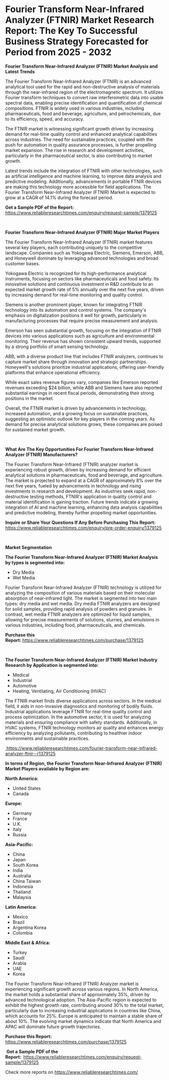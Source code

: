 <p><h1>Fourier Transform Near-Infrared Analyzer (FTNIR) Market Research Report: The Key To Successful Business Strategy Forecasted for Period from 2025 - 2032</h1></p><p><strong>Fourier Transform Near-Infrared Analyzer (FTNIR) Market Analysis and Latest Trends</strong></p>
<p><p>The Fourier Transform Near-Infrared Analyzer (FTNIR) is an advanced analytical tool used for the rapid and non-destructive analysis of materials through the near-infrared region of the electromagnetic spectrum. It utilizes Fourier transform techniques to convert raw interferometric data into usable spectral data, enabling precise identification and quantification of chemical compositions. FTNIR is widely used in various industries, including pharmaceuticals, food and beverage, agriculture, and petrochemicals, due to its efficiency, speed, and accuracy.</p><p>The FTNIR market is witnessing significant growth driven by increasing demand for real-time quality control and enhanced analytical capabilities across industries. The need for sustainable practices, coupled with the push for automation in quality assurance processes, is further propelling market expansion. The rise in research and development activities, particularly in the pharmaceutical sector, is also contributing to market growth. </p><p>Latest trends include the integration of FTNIR with other technologies, such as artificial intelligence and machine learning, to improve data analysis and predictive modeling. Additionally, advancements in portable FTNIR devices are making this technology more accessible for field applications. The Fourier Transform Near-Infrared Analyzer (FTNIR) Market is expected to grow at a CAGR of 14.1% during the forecast period.</p></p>
<p><strong>Get a Sample PDF of the Report:&nbsp;</strong> <a href="https://www.reliableresearchtimes.com/enquiry/request-sample/1379125?utm_campaign=2197&utm_medium=2&utm_source=Github&utm_content=ia&utm_term=24022025&utm_id=fourier-transform-near-infrared-analyzer-ftnir">https://www.reliableresearchtimes.com/enquiry/request-sample/1379125</a></p>
<p>&nbsp;</p>
<p><strong>Fourier Transform Near-Infrared Analyzer (FTNIR) Major Market Players</strong></p>
<p><p>The Fourier Transform Near-Infrared Analyzer (FTNIR) market features several key players, each contributing uniquely to the competitive landscape. Companies such as Yokogawa Electric, Siemens, Emerson, ABB, and Honeywell dominate by leveraging advanced technologies and broad customer bases.</p><p>Yokogawa Electric is recognized for its high-performance analytical instruments, focusing on sectors like pharmaceuticals and food safety. Its innovative solutions and continuous investment in R&D contribute to an expected market growth rate of 5% annually over the next five years, driven by increasing demand for real-time monitoring and quality control.</p><p>Siemens is another prominent player, known for integrating FTNIR technology into its automation and control systems. The company's emphasis on digitalization positions it well for growth, particularly in manufacturing processes that require precise measurement and analysis.</p><p>Emerson has seen substantial growth, focusing on the integration of FTNIR devices into various applications such as agriculture and environmental monitoring. Their revenue has shown consistent upward trends, supported by a strong portfolio of smart sensing technology.</p><p>ABB, with a diverse product line that includes FTNIR analyzers, continues to capture market share through innovation and strategic partnerships. Honeywell's solutions prioritize industrial applications, offering user-friendly platforms that enhance operational efficiency.</p><p>While exact sales revenue figures vary, companies like Emerson reported revenues exceeding $24 billion, while ABB and Siemens have also reported substantial earnings in recent fiscal periods, demonstrating their strong positions in the market.</p><p>Overall, the FTNIR market is driven by advancements in technology, increased automation, and a growing focus on sustainable practices, suggesting an optimistic outlook for key players in the coming years. As demand for precise analytical solutions grows, these companies are poised for sustained market growth.</p></p>
<p>&nbsp;</p>
<p><strong>What Are The Key Opportunities For Fourier Transform Near-Infrared Analyzer (FTNIR) Manufacturers?</strong></p>
<p><p>The Fourier Transform Near-Infrared (FTNIR) analyzer market is experiencing robust growth, driven by increasing demand for efficient analytical solutions in pharmaceuticals, food and beverage, and agriculture. The market is projected to expand at a CAGR of approximately 8% over the next five years, fueled by advancements in technology and rising investments in research and development. As industries seek rapid, non-destructive testing methods, FTNIR's application in quality control and material identification is gaining traction. Future trends indicate a growing integration of AI and machine learning, enhancing data analysis capabilities and predictive modeling, thereby further propelling market opportunities.</p></p>
<p><strong>Inquire or Share Your Questions If Any Before Purchasing This Report:</strong> <a href="https://www.reliableresearchtimes.com/enquiry/pre-order-enquiry/1379125?utm_campaign=2197&utm_medium=2&utm_source=Github&utm_content=ia&utm_term=24022025&utm_id=fourier-transform-near-infrared-analyzer-ftnir">https://www.reliableresearchtimes.com/enquiry/pre-order-enquiry/1379125</a></p>
<p>&nbsp;</p>
<p><strong>Market Segmentation</strong></p>
<p><strong>The Fourier Transform Near-Infrared Analyzer (FTNIR) Market Analysis by types is segmented into:</strong></p>
<p><ul><li>Dry Media</li><li>Wet Media</li></ul></p>
<p><p>Fourier Transform Near-Infrared Analyzer (FTNIR) technology is utilized for analyzing the composition of various materials based on their molecular absorption of near-infrared light. The market is segmented into two main types: dry media and wet media. Dry media FTNIR analyzers are designed for solid samples, providing rapid analysis of powders and granules. In contrast, wet media FTNIR analyzers are optimized for liquid samples, allowing for precise measurements of solutions, slurries, and emulsions in various industries, including food, pharmaceuticals, and chemicals.</p></p>
<p><strong>Purchase this Report:&nbsp;</strong><a href="https://www.reliableresearchtimes.com/purchase/1379125?utm_campaign=2197&utm_medium=2&utm_source=Github&utm_content=ia&utm_term=24022025&utm_id=fourier-transform-near-infrared-analyzer-ftnir">https://www.reliableresearchtimes.com/purchase/1379125</a></p>
<p>&nbsp;</p>
<p><strong>The Fourier Transform Near-Infrared Analyzer (FTNIR) Market Industry Research by Application is segmented into:</strong></p>
<p><ul><li>Medical</li><li>Industrial</li><li>Automotive</li><li>Heating, Ventilating, Air Conditioning (HVAC)</li></ul></p>
<p><p>The FTNIR market finds diverse applications across sectors. In the medical field, it aids in non-invasive diagnostics and monitoring of bodily fluids. Industrial applications leverage FTNIR for real-time quality control and process optimization. In the automotive sector, it is used for analyzing materials and ensuring compliance with safety standards. Additionally, in HVAC systems, FTNIR technology monitors air quality and enhances energy efficiency by analyzing pollutants, contributing to healthier indoor environments and sustainable practices.</p></p>
<p><a href="https://www.reliableresearchtimes.com/fourier-transform-near-infrared-analyzer-ftnir--r1379125?utm_campaign=2197&utm_medium=2&utm_source=Github&utm_content=ia&utm_term=24022025&utm_id=fourier-transform-near-infrared-analyzer-ftnir">&nbsp;https://www.reliableresearchtimes.com/fourier-transform-near-infrared-analyzer-ftnir--r1379125</a></p>
<p><strong>In terms of Region, the Fourier Transform Near-Infrared Analyzer (FTNIR) Market Players available by Region are:</strong></p>
<p>
    <p> <strong> North America: </strong>
        <ul>
            <li>United States</li>
            <li>Canada</li>
        </ul>
        </p> 
    <p> <strong> Europe: </strong>
        <ul>
            <li>Germany</li>
            <li>France</li>
            <li>U.K.</li>
            <li>Italy</li>
            <li>Russia</li>
        </ul>
        </p> 
    <p> <strong> Asia-Pacific: </strong>
        <ul>
            <li>China</li>
            <li>Japan</li>
            <li>South Korea</li>
            <li>India</li>
            <li>Australia</li>
            <li>China Taiwan</li>
            <li>Indonesia</li>
            <li>Thailand</li>
            <li>Malaysia</li>
        </ul>
        </p> 
    <p> <strong> Latin America: </strong>
        <ul>
            <li>Mexico</li>
            <li>Brazil</li>
            <li>Argentina Korea</li>
            <li>Colombia</li>
        </ul>
        </p> 
    <p> <strong> Middle East & Africa: </strong>
        <ul>
            <li>Turkey</li>
            <li>Saudi</li>
            <li>Arabia</li>
            <li>UAE</li>
            <li>Korea</li>
        </ul>
    </p>
    </p>
<p><p>The Fourier Transform Near-Infrared (FTNIR) Analyzer market is experiencing significant growth across various regions. In North America, the market holds a substantial share of approximately 35%, driven by advanced technological adoption. The Asia-Pacific region is expected to exhibit the highest growth rate, contributing around 30% to the total market, particularly due to increasing industrial applications in countries like China, which accounts for 25%. Europe is anticipated to maintain a stable share of about 10%. The evolving market dynamics indicate that North America and APAC will dominate future growth trajectories.</p></p>
<p><strong>Purchase this Report: </strong><a href="https://www.reliableresearchtimes.com/purchase/1379125?utm_campaign=2197&utm_medium=2&utm_source=Github&utm_content=ia&utm_term=24022025&utm_id=fourier-transform-near-infrared-analyzer-ftnir">https://www.reliableresearchtimes.com/purchase/1379125</a></p>
<p>&nbsp;<strong>Get a Sample PDF of the Report:&nbsp;&nbsp;</strong><a href="https://www.reliableresearchtimes.com/enquiry/request-sample/1379125?utm_campaign=2197&utm_medium=2&utm_source=Github&utm_content=ia&utm_term=24022025&utm_id=fourier-transform-near-infrared-analyzer-ftnir">https://www.reliableresearchtimes.com/enquiry/request-sample/1379125</a></p>
<p><strong></strong></p>
<p>Check more reports on <a href="https://www.reliableresearchtimes.com/?utm_campaign=2197&utm_medium=2&utm_source=Github&utm_content=ia&utm_term=24022025&utm_id=fourier-transform-near-infrared-analyzer-ftnir">https://www.reliableresearchtimes.com/</a></p>